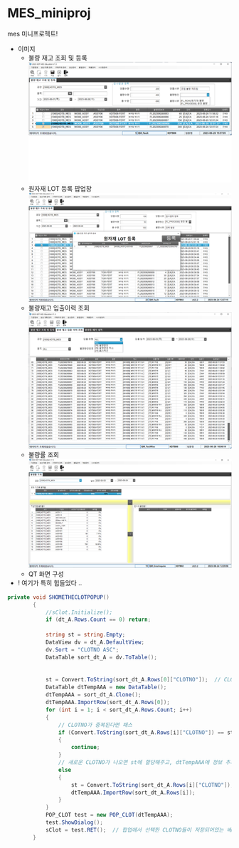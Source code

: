 # MES_miniproj
mes 미니프로젝트!
+ 이미지<br>
  - 불량 재고 조회 및 등록<br>
![불량 재고 조회 및 등록](https://github.com/Kwonaiyo/MES_miniproj/blob/main/images/%EB%B6%88%EB%9F%89%20%EC%9E%AC%EA%B3%A0%20%EC%A1%B0%ED%9A%8C%20%EB%B0%8F%20%EB%93%B1%EB%A1%9D%20%ED%99%94%EB%A9%B4.png)
  - 원자재 LOT 등록 팝업창<br>
![원자재 LOT 등록 팝업창](https://github.com/Kwonaiyo/MES_miniproj/blob/main/images/%EC%9B%90%EC%9E%90%EC%9E%AC%20LOT%20%EB%93%B1%EB%A1%9D%20%ED%8C%9D%EC%97%85%EC%B0%BD.PNG)
  - 불량재고 입출이력 조회<br>
![불량재고 입출이력 조회](https://github.com/Kwonaiyo/MES_miniproj/blob/main/images/%EB%B6%88%EB%9F%89%20%EC%9E%AC%EA%B3%A0%20%EC%9E%85%EC%B6%9C%20%EC%9D%B4%EB%A0%A5%20%EC%A1%B0%ED%9A%8C.png)
  - 불량률 조회 <br>
![불량률 조회 화면](https://github.com/Kwonaiyo/MES_miniproj/blob/main/images/%EB%B6%88%EB%9F%89%EB%A5%A0%20%EC%A1%B0%ED%9A%8C%20%ED%99%94%EB%A9%B4%20.PNG)
  - QT 화면 구성<br>
+ ! 여기가 특히 힘들었다 .. 
```cs
private void SHOMETHECLOTPOPUP()
        {
            //sClot.Initialize();
            if (dt_A.Rows.Count == 0) return;

            string st = string.Empty;
            DataView dv = dt_A.DefaultView;
            dv.Sort = "CLOTNO ASC";
            DataTable sort_dt_A = dv.ToTable();


            st = Convert.ToString(sort_dt_A.Rows[0]["CLOTNO"]);  // CLOTNO
            DataTable dtTempAAA = new DataTable();
            dtTempAAA = sort_dt_A.Clone();
            dtTempAAA.ImportRow(sort_dt_A.Rows[0]);
            for (int i = 1; i < sort_dt_A.Rows.Count; i++)
            {
                // CLOTNO가 중복된다면 패스
                if (Convert.ToString(sort_dt_A.Rows[i]["CLOTNO"]) == st)
                {
                    continue;
                }
                // 새로운 CLOTNO가 나오면 st에 할당해주고, dtTempAAA에 정보 추가
                else
                {
                    st = Convert.ToString(sort_dt_A.Rows[i]["CLOTNO"]);
                    dtTempAAA.ImportRow(sort_dt_A.Rows[i]);
                }
            }
            POP_CLOT test = new POP_CLOT(dtTempAAA);
            test.ShowDialog();
            sClot = test.RET();  // 팝업에서 선택한 CLOTNO들이 저장되어있는 배열
        }
```
